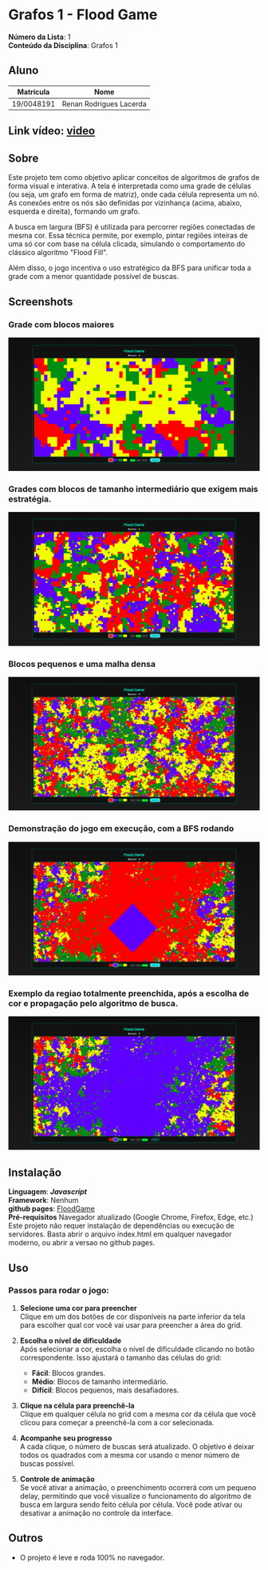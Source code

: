 # Grafos 1 - Flood Game

**Número da Lista**: 1  
**Conteúdo da Disciplina**: Grafos 1

## Aluno

| Matrícula   | Nome                          |
|-------------|-------------------------------|
| 19/0048191  |     Renan Rodrigues Lacerda   |

## Link vídeo: [video](https://drive.google.com/drive/folders/1hBdcXx4X7RxeGrLOhNQkUAQhjBP7aSJa?usp=sharing)<br>

## Sobre

Este projeto tem como objetivo aplicar conceitos de algoritmos de grafos de forma visual e interativa. A tela é interpretada como uma grade de células (ou seja, um grafo em forma de matriz), onde cada célula representa um nó. As conexões entre os nós são definidas por vizinhança (acima, abaixo, esquerda e direita), formando um grafo.

A busca em largura (BFS) é utilizada para percorrer regiões conectadas de mesma cor. Essa técnica permite, por exemplo, pintar regiões inteiras de uma só cor com base na célula clicada, simulando o comportamento do clássico algoritmo "Flood Fill".

Além disso, o jogo incentiva o uso estratégico da BFS para unificar toda a grade com a menor quantidade possível de buscas.

## Screenshots
### Grade com blocos maiores<br>
![Nivel fácil](./screenshots/facil.png)<br>
### Grades com blocos de tamanho intermediário que exigem mais estratégia.
![nivel médio](./screenshots/medio.png)<br>
### Blocos pequenos e uma malha densa
![nivel difícil](./screenshots/dificil.png)<br>
### Demonstração do jogo em execução, com a BFS rodando
![funcionando](./screenshots/funcionando.png)<br>
### Exemplo da regiao totalmente preenchida, após a escolha de cor e propagação pelo algoritmo de busca.
![resultado](./screenshots/resultado.png)<br>

## Instalação 
**Linguagem**: ***Javascript***<br>
**Framework**: Nenhum<br>
**github pages**: [FloodGame](https://projeto-de-algoritmos-2025.github.io/Grafos1_FloodGame/)<br>
**Pré-requisitos**
Navegador atualizado (Google Chrome, Firefox, Edge, etc.)<br>
Este projeto não requer instalação de dependências ou execução de servidores. Basta abrir o arquivo index.html em qualquer navegador moderno, ou abrir a versao no github pages.<br>
## Uso 

### Passos para rodar o jogo:

1. **Selecione uma cor para preencher**  
   Clique em um dos botões de cor disponíveis na parte inferior da tela para escolher qual cor você vai usar para preencher a área do grid.

2. **Escolha o nível de dificuldade**  
   Após selecionar a cor, escolha o nível de dificuldade clicando no botão correspondente. Isso ajustará o tamanho das células do grid:
   - **Fácil**: Blocos grandes.
   - **Médio**: Blocos de tamanho intermediário.
   - **Difícil**: Blocos pequenos, mais desafiadores.

3. **Clique na célula para preenchê-la**  
   Clique em qualquer célula no grid com a mesma cor da célula que você clicou para começar a preenchê-la com a cor selecionada.

4. **Acompanhe seu progresso**  
    A cada clique, o número de buscas será atualizado. O objetivo é deixar todos os quadrados com a mesma cor usando o menor número de buscas possível.
5. **Controle de animação**  
   Se você ativar a animação, o preenchimento ocorrerá com um pequeno delay, permitindo que você visualize o funcionamento do algoritmo de busca em largura sendo feito célula por célula. Você pode ativar ou desativar a animação no controle da interface.

## Outros 
- O projeto é leve e roda 100% no navegador.